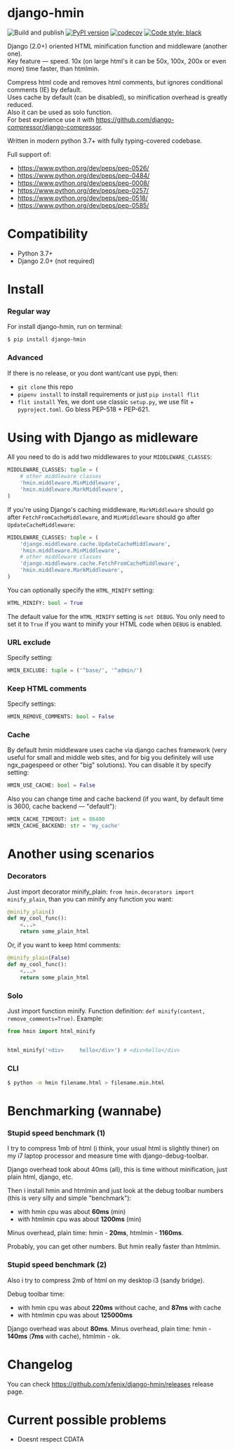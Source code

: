 django-hmin
===

![Build and publish](https://github.com/xfenix/django-hmin/workflows/Build%20and%20publish/badge.svg)
[![PyPI version](https://badge.fury.io/py/django-hmin.svg)](https://badge.fury.io/py/django-hmin)
[![codecov](https://codecov.io/gh/xfenix/django-hmin/branch/master/graph/badge.svg)](https://codecov.io/gh/xfenix/django-hmin)
<a href="https://github.com/psf/black"><img alt="Code style: black" src="https://img.shields.io/badge/code%20style-black-000000.svg"></a>

Django (2.0+) oriented HTML minification function and middleware (another one).  
Key feature — speed. 10x (on large html's it can be 50x, 100x, 200x or even more) time faster, than htmlmin.

Compress html code and removes html comments, but ignores conditional comments (IE) by default.  
Uses cache by default (can be disabled), so minification overhead is greatly reduced.  
Also it can be used as solo function.  
For best expirience use it with https://github.com/django-compressor/django-compressor.

Written in modern python 3.7+ with fully typing-covered codebase.

Full support of:
* https://www.python.org/dev/peps/pep-0526/
* https://www.python.org/dev/peps/pep-0484/
* https://www.python.org/dev/peps/pep-0008/
* https://www.python.org/dev/peps/pep-0257/
* https://www.python.org/dev/peps/pep-0518/
* https://www.python.org/dev/peps/pep-0585/


Compatibility
===
* Python 3.7+
* Django 2.0+ (not required)


Install
===

### Regular way
For install django-hmin, run on terminal:
```bash
$ pip install django-hmin
```

### Advanced
If there is no release, or you dont want/cant use pypi, then:
* `git clone` this repo
* `pipenv install` to install requirements or just `pip install flit`
* `flit install`
Yes, we dont use classic `setup.py`, we use flit + `pyproject.toml`. Go bless PEP-518 + PEP-621.


Using with Django as midleware
===

All you need to do is add two middlewares to your ``MIDDLEWARE_CLASSES``:
```python
MIDDLEWARE_CLASSES: tuple = (
    # other middleware classes
    'hmin.middleware.MinMiddleware',
    'hmin.middleware.MarkMiddleware',
)
```

If you're using Django's caching middleware, ``MarkMiddleware``
should go after ``FetchFromCacheMiddleware``, and ``MinMiddleware``
should go after ``UpdateCacheMiddleware``:
```python
MIDDLEWARE_CLASSES: tuple = (
    'django.middleware.cache.UpdateCacheMiddleware',
    'hmin.middleware.MinMiddleware',
    # other middleware classes
    'django.middleware.cache.FetchFromCacheMiddleware',
    'hmin.middleware.MarkMiddleware',
)
```

You can optionally specify the ``HTML_MINIFY`` setting:
```python
HTML_MINIFY: bool = True
```

The default value for the ``HTML_MINIFY`` setting is ``not DEBUG``. You only
need to set it to ``True`` if you want to minify your HTML code when ``DEBUG``
is enabled.

### URL exclude
Specify setting:
```python
HMIN_EXCLUDE: tuple = ('^base/', '^admin/')
```

### Keep HTML comments
Specify settings:
```python
HMIN_REMOVE_COMMENTS: bool = False
```

### Cache
By default hmin middleware uses cache via django caches framework (very useful for small and middle web sites, and for big you definitely will use ngx_pagespeed or other "big" solutions).
You can disable it by specify setting:
```python
HMIN_USE_CACHE: bool = False
```

Also you can change time and cache backend (if you want, by default time is 3600, cache backend — "default"):
```python
HMIN_CACHE_TIMEOUT: int = 86400
HMIN_CACHE_BACKEND: str = 'my_cache'
```

Another using scenarios
===
### Decorators
Just import decorator minify_plain: `from hmin.decorators import minify_plain`, than you can minify any function you want:
```python
@minify_plain()
def my_cool_func():
    <...>
    return some_plain_html
```

Or, if you want to keep html comments:
```python
@minify_plain(False)
def my_cool_func():
    <...>
    return some_plain_html
```

### Solo
Just import function minify. Function definition: `def minify(content, remove_comments=True)`. Example:
```python
from hmin import html_minify


html_minify('<div>     hello</div>') # <div>hello</div>
```

### CLI
```bash
$ python -m hmin filename.html > filename.min.html
```


Benchmarking (wannabe)
==
### Stupid speed benchmark (1)
I try to compress 1mb of html (i think, your usual html is slightly thiner) on my i7 laptop processor and measure time with django-debug-toolbar.

Django overhead took about 40ms (all), this is time without  minification, just plain html, django, etc.

Then i install hmin and htmlmin and just look at the debug toolbar numbers (this is very silly and simple "benchmark"):
- with hmin cpu was about **60ms** (min)
- with htmlmin cpu was about **1200ms** (min)

Minus overhead, plain time: hmin - **20ms**, htmlmin - **1160ms**.

Probably, you can get other numbers. But hmin really faster than  htmlmin.

### Stupid speed benchmark (2)
Also i try to compress 2mb of html on my desktop i3 (sandy bridge).

Debug toolbar time:
- with hmin cpu was about **220ms** without cache, and **87ms** with cache
- with htmlmin cpu was about **125000ms**

Django overhead was about **80ms**.
Minus overhead, plain time: hmin - **140ms** (**7ms** with cache), htmlmin - ok.


Changelog
==
You can check https://github.com/xfenix/django-hmin/releases release page.

Current possible problems
==
* Doesnt respect CDATA
